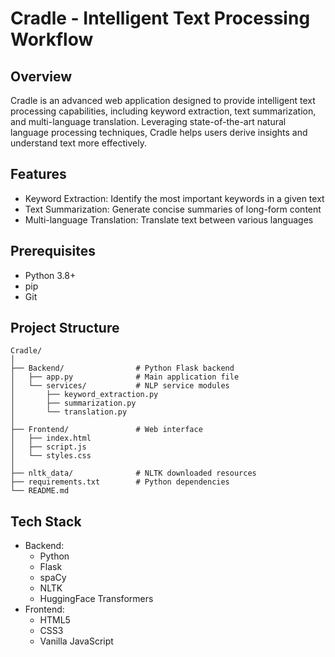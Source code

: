 # Cradle - Intelligent Text Processing Workflow

## Overview
Cradle is an advanced web application designed to provide intelligent text processing capabilities, including keyword extraction, text summarization, and multi-language translation. Leveraging state-of-the-art natural language processing techniques, Cradle helps users derive insights and understand text more effectively.

## Features
- Keyword Extraction: Identify the most important keywords in a given text
- Text Summarization: Generate concise summaries of long-form content
- Multi-language Translation: Translate text between various languages

## Prerequisites
- Python 3.8+
- pip
- Git


## Project Structure
```
Cradle/
│
├── Backend/                # Python Flask backend
│   ├── app.py              # Main application file
│   └── services/           # NLP service modules
│       ├── keyword_extraction.py
│       ├── summarization.py
│       └── translation.py
│
├── Frontend/               # Web interface
│   ├── index.html
│   ├── script.js
│   └── styles.css
│
├── nltk_data/              # NLTK downloaded resources
├── requirements.txt        # Python dependencies
└── README.md
```

## Tech Stack
- Backend: 
  - Python
  - Flask
  - spaCy
  - NLTK
  - HuggingFace Transformers
- Frontend: 
  - HTML5
  - CSS3
  - Vanilla JavaScript
